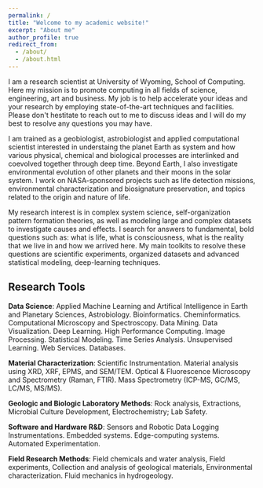 ```yaml
---
permalink: /
title: "Welcome to my academic website!"
excerpt: "About me"
author_profile: true
redirect_from: 
  - /about/
  - /about.html
---
```


I am a research scientist at University of Wyoming, School of Computing. Here my mission is to promote computing in all fields of science, engineering, art and business. My job is to help accelerate your ideas and your research by employing state-of-the-art techniques and facilities. Please don't hestitate to reach out to me to discuss ideas and I will do my best to resolve any questions you may have.

I am trained as a geobiologist, astrobiologist and applied computational scientist interested in understaing the planet Earth as system and how various physical, chemical and biological processes are interlinked and coevolved together through deep time. Beyond Earth, I also investigate environmental evolution of other planets and their moons in the solar system. I work on NASA-sponsored projects such as life detection missions, environmental characterization and biosignature preservation, and topics related to the origin and nature of life.

My research interest is in complex system science, self-organization pattern formation theories, as well as modeling large and complex datasets to investigate causes and effects. I search for answers to fundamental, bold questions such as: what is life, what is consciousness, what is the reality that we live in and how we arrived here. My main toolkits to resolve these questions are scientific experiments, organized datasets and advanced statistical modeling, deep-learning techniques.

## Research Tools

**Data Science**: Applied Machine Learning and Artifical Intelligence in Earth and Planetary Sciences, Astrobiology. Bioinformatics. Cheminformatics. Computational Microscopy and Spectroscopy. Data Mining. Data Visualization. Deep Learning. High Performance Computing. Image Processing. Statistical Modeling. Time Series Analysis. Unsupervised Learning. Web Services. Databases.

**Material Characterization**: Scientific Instrumentation. Material analysis using XRD, XRF, EPMS, and SEM/TEM. Optical & Fluorescence Microscopy and Spectrometry (Raman, FTIR). Mass Spectrometry (ICP-MS, GC/MS, LC/MS, MS/MS).

**Geologic and Biologic Laboratory Methods**: Rock analysis, Extractions, Microbial Culture Development, Electrochemistry; Lab Safety.

**Software and Hardware R&D**: Sensors and Robotic Data Logging Instrumentations. Embedded systems. Edge-computing systems. Automated Experimentation.

**Field Research Methods**: Field chemicals and water analysis, Field experiments, Collection and analysis of geological materials, Environmental characterization. Fluid mechanics in hydrogeology.

